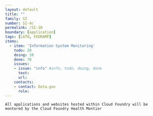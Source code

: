 ```yaml
---
layout: default
title: ""
family: SI
number: SI-4c
permalink: /SI-10
boundary: [application]
tags: [LATO, FEDRAMP]
items:
  - item: 'Information System Monitoring'
    todo: 20
    doing: 10
    done: 70   
    issues:
    - issue: "info" #info, todo, doing, done
      text:
      url:
    contacts:
    - contact: Data.gov
      role:
---
```

`All applications and websites hosted within Cloud Foundry will be montored by the Cloud Foundry Health Montior  `
